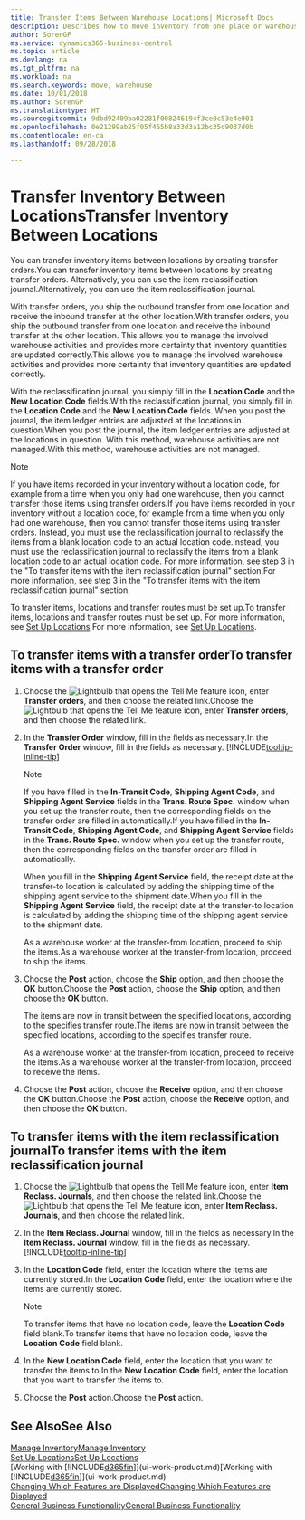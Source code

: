 ```yaml
---
title: Transfer Items Between Warehouse Locations| Microsoft Docs
description: Describes how to move inventory from one place or warehouse to another, either with the reclassification journal or with transfer orders.
author: SorenGP
ms.service: dynamics365-business-central
ms.topic: article
ms.devlang: na
ms.tgt_pltfrm: na
ms.workload: na
ms.search.keywords: move, warehouse
ms.date: 10/01/2018
ms.author: SorenGP
ms.translationtype: HT
ms.sourcegitcommit: 9dbd92409ba02281f008246194f3ce0c53e4e001
ms.openlocfilehash: 0e21299ab25f05f465b8a33d3a12bc35d9037d0b
ms.contentlocale: en-ca
ms.lasthandoff: 09/28/2018

---
```

# <a name="transfer-inventory-between-locations"></a><span data-ttu-id="d8421-103">Transfer Inventory Between Locations</span><span class="sxs-lookup"><span data-stu-id="d8421-103">Transfer Inventory Between Locations</span></span>
<span data-ttu-id="d8421-104">You can transfer inventory items between locations by creating transfer orders.</span><span class="sxs-lookup"><span data-stu-id="d8421-104">You can transfer inventory items between locations by creating transfer orders.</span></span> <span data-ttu-id="d8421-105">Alternatively, you can use the item reclassification journal.</span><span class="sxs-lookup"><span data-stu-id="d8421-105">Alternatively, you can use the item reclassification journal.</span></span>

<span data-ttu-id="d8421-106">With transfer orders, you ship the outbound transfer from one location and receive the inbound transfer at the other location.</span><span class="sxs-lookup"><span data-stu-id="d8421-106">With transfer orders, you ship the outbound transfer from one location and receive the inbound transfer at the other location.</span></span> <span data-ttu-id="d8421-107">This allows you to manage the involved warehouse activities and provides more certainty that inventory quantities are updated correctly.</span><span class="sxs-lookup"><span data-stu-id="d8421-107">This allows you to manage the involved warehouse activities and provides more certainty that inventory quantities are updated correctly.</span></span>

<span data-ttu-id="d8421-108">With the reclassification journal, you simply fill in the **Location Code** and the **New Location Code** fields.</span><span class="sxs-lookup"><span data-stu-id="d8421-108">With the reclassification journal, you simply fill in the **Location Code** and the **New Location Code** fields.</span></span> <span data-ttu-id="d8421-109">When you post the journal, the item ledger entries are adjusted at the locations in question.</span><span class="sxs-lookup"><span data-stu-id="d8421-109">When you post the journal, the item ledger entries are adjusted at the locations in question.</span></span> <span data-ttu-id="d8421-110">With this method, warehouse activities are not managed.</span><span class="sxs-lookup"><span data-stu-id="d8421-110">With this method, warehouse activities are not managed.</span></span>

> [!NOTE]  
>   <span data-ttu-id="d8421-111">If you have items recorded in your inventory without a location code, for example from a time when you only had one warehouse, then you cannot transfer those items using transfer orders.</span><span class="sxs-lookup"><span data-stu-id="d8421-111">If you have items recorded in your inventory without a location code, for example from a time when you only had one warehouse, then you cannot transfer those items using transfer orders.</span></span> <span data-ttu-id="d8421-112">Instead, you must use the reclassification journal to reclassify the items from a blank location code to an actual location code.</span><span class="sxs-lookup"><span data-stu-id="d8421-112">Instead, you must use the reclassification journal to reclassify the items from a blank location code to an actual location code.</span></span>  <span data-ttu-id="d8421-113">For more information, see step 3 in the "To transfer items with the item reclassification journal" section.</span><span class="sxs-lookup"><span data-stu-id="d8421-113">For more information, see step 3 in the "To transfer items with the item reclassification journal" section.</span></span>

<span data-ttu-id="d8421-114">To transfer items, locations and transfer routes must be set up.</span><span class="sxs-lookup"><span data-stu-id="d8421-114">To transfer items, locations and transfer routes must be set up.</span></span> <span data-ttu-id="d8421-115">For more information, see [Set Up Locations](inventory-how-setup-locations.md).</span><span class="sxs-lookup"><span data-stu-id="d8421-115">For more information, see [Set Up Locations](inventory-how-setup-locations.md).</span></span>

## <a name="to-transfer-items-with-a-transfer-order"></a><span data-ttu-id="d8421-116">To transfer items with a transfer order</span><span class="sxs-lookup"><span data-stu-id="d8421-116">To transfer items with a transfer order</span></span>
1. <span data-ttu-id="d8421-117">Choose the ![Lightbulb that opens the Tell Me feature](media/ui-search/search_small.png "Tell me what you want to do") icon, enter **Transfer orders**, and then choose the related link.</span><span class="sxs-lookup"><span data-stu-id="d8421-117">Choose the ![Lightbulb that opens the Tell Me feature](media/ui-search/search_small.png "Tell me what you want to do") icon, enter **Transfer orders**, and then choose the related link.</span></span>
2. <span data-ttu-id="d8421-118">In the **Transfer Order** window, fill in the fields as necessary.</span><span class="sxs-lookup"><span data-stu-id="d8421-118">In the **Transfer Order** window, fill in the fields as necessary.</span></span> [!INCLUDE[tooltip-inline-tip](includes/tooltip-inline-tip_md.md)]

    > [!NOTE]  
    >   <span data-ttu-id="d8421-119">If you have filled in the **In-Transit Code**, **Shipping Agent Code**, and **Shipping Agent Service** fields in the **Trans. Route Spec.** window when you set up the transfer route, then the corresponding fields on the transfer order are filled in automatically.</span><span class="sxs-lookup"><span data-stu-id="d8421-119">If you have filled in the **In-Transit Code**, **Shipping Agent Code**, and **Shipping Agent Service** fields in the **Trans. Route Spec.** window when you set up the transfer route, then the corresponding fields on the transfer order are filled in automatically.</span></span>

    <span data-ttu-id="d8421-120">When you fill in the **Shipping Agent Service** field, the receipt date at the transfer-to location is calculated by adding the shipping time of the shipping agent service to the shipment date.</span><span class="sxs-lookup"><span data-stu-id="d8421-120">When you fill in the **Shipping Agent Service** field, the receipt date at the transfer-to location is calculated by adding the shipping time of the shipping agent service to the shipment date.</span></span>

    <span data-ttu-id="d8421-121">As a warehouse worker at the transfer-from location, proceed to ship the items.</span><span class="sxs-lookup"><span data-stu-id="d8421-121">As a warehouse worker at the transfer-from location, proceed to ship the items.</span></span>
3. <span data-ttu-id="d8421-122">Choose the **Post** action, choose the **Ship** option, and then choose the **OK** button.</span><span class="sxs-lookup"><span data-stu-id="d8421-122">Choose the **Post** action, choose the **Ship** option, and then choose the **OK** button.</span></span>

    <span data-ttu-id="d8421-123">The items are now in transit between the specified locations, according to the specifies transfer route.</span><span class="sxs-lookup"><span data-stu-id="d8421-123">The items are now in transit between the specified locations, according to the specifies transfer route.</span></span>

    <span data-ttu-id="d8421-124">As a warehouse worker at the transfer-from location, proceed to receive the items.</span><span class="sxs-lookup"><span data-stu-id="d8421-124">As a warehouse worker at the transfer-from location, proceed to receive the items.</span></span>
4. <span data-ttu-id="d8421-125">Choose the **Post** action, choose the **Receive** option, and then choose the **OK** button.</span><span class="sxs-lookup"><span data-stu-id="d8421-125">Choose the **Post** action, choose the **Receive** option, and then choose the **OK** button.</span></span>

## <a name="to-transfer-items-with-the-item-reclassification-journal"></a><span data-ttu-id="d8421-126">To transfer items with the item reclassification journal</span><span class="sxs-lookup"><span data-stu-id="d8421-126">To transfer items with the item reclassification journal</span></span>
1. <span data-ttu-id="d8421-127">Choose the ![Lightbulb that opens the Tell Me feature](media/ui-search/search_small.png "Tell me what you want to do") icon, enter **Item Reclass. Journals**, and then choose the related link.</span><span class="sxs-lookup"><span data-stu-id="d8421-127">Choose the ![Lightbulb that opens the Tell Me feature](media/ui-search/search_small.png "Tell me what you want to do") icon, enter **Item Reclass. Journals**, and then choose the related link.</span></span>
2. <span data-ttu-id="d8421-128">In the **Item Reclass. Journal** window, fill in the fields as necessary.</span><span class="sxs-lookup"><span data-stu-id="d8421-128">In the **Item Reclass. Journal** window, fill in the fields as necessary.</span></span> [!INCLUDE[tooltip-inline-tip](includes/tooltip-inline-tip_md.md)]
3. <span data-ttu-id="d8421-129">In the **Location Code** field, enter the location where the items are currently stored.</span><span class="sxs-lookup"><span data-stu-id="d8421-129">In the **Location Code** field, enter the location where the items are currently stored.</span></span>

    > [!NOTE]  
    >   <span data-ttu-id="d8421-130">To transfer items that have no location code, leave the **Location Code** field blank.</span><span class="sxs-lookup"><span data-stu-id="d8421-130">To transfer items that have no location code, leave the **Location Code** field blank.</span></span>
4. <span data-ttu-id="d8421-131">In the **New Location Code** field, enter the location that you want to transfer the items to.</span><span class="sxs-lookup"><span data-stu-id="d8421-131">In the **New Location Code** field, enter the location that you want to transfer the items to.</span></span>
5. <span data-ttu-id="d8421-132">Choose the **Post** action.</span><span class="sxs-lookup"><span data-stu-id="d8421-132">Choose the **Post** action.</span></span>

## <a name="see-also"></a><span data-ttu-id="d8421-133">See Also</span><span class="sxs-lookup"><span data-stu-id="d8421-133">See Also</span></span>
[<span data-ttu-id="d8421-134">Manage Inventory</span><span class="sxs-lookup"><span data-stu-id="d8421-134">Manage Inventory</span></span>](inventory-manage-inventory.md)  
[<span data-ttu-id="d8421-135">Set Up Locations</span><span class="sxs-lookup"><span data-stu-id="d8421-135">Set Up Locations</span></span>](inventory-how-setup-locations.md)  
<span data-ttu-id="d8421-136">[Working with [!INCLUDE[d365fin](includes/d365fin_md.md)]](ui-work-product.md)</span><span class="sxs-lookup"><span data-stu-id="d8421-136">[Working with [!INCLUDE[d365fin](includes/d365fin_md.md)]](ui-work-product.md)</span></span>  
[<span data-ttu-id="d8421-137">Changing Which Features are Displayed</span><span class="sxs-lookup"><span data-stu-id="d8421-137">Changing Which Features are Displayed</span></span>](ui-experiences.md)  
[<span data-ttu-id="d8421-138">General Business Functionality</span><span class="sxs-lookup"><span data-stu-id="d8421-138">General Business Functionality</span></span>](ui-across-business-areas.md)

